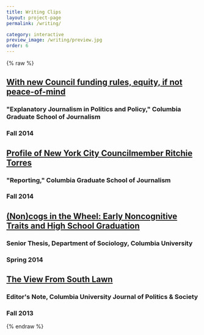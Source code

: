 ```yaml
---
title: Writing Clips
layout: project-page
permalink: /writing/

category: interactive
preview_image: /writing/preview.jpg
order: 6
---
```


{% raw %}
<div class="writingList">
    <div class="writingPreview">
        <h2 class="writingPreview-title balance-text"><a href="/writing/council-funding">With new Council funding rules, equity, if not peace-of-mind</a></h2>
        <h3 class="writingPreview-context">"Explanatory Journalism in Politics and Policy," Columbia Graduate School of Journalism</h3>
        <h3 class="writingPreview-date">Fall 2014</h3>
    </div>
    <div class="writingPreview">
        <h2 class="writingPreview-title balance-text"><a href="/assets/files/torresprofile.pdf">Profile of New York City Councilmember Ritchie Torres</a></h2>
        <h3 class="writingPreview-context">"Reporting," Columbia Graduate School of Journalism</h3>
        <h3 class="writingPreview-date">Fall 2014</h3>
    </div>
    <div class="writingPreview">
        <h2 class="writingPreview-title balance-text"><a href="/writing/noncogs/">(Non)cogs in the Wheel: Early Noncognitive Traits and High School Graduation</a></h2>
        <h3 class="writingPreview-context">Senior Thesis, Department of Sociology, Columbia University</h3>
        <h3 class="writingPreview-date">Spring 2014</h3>
    </div>
    <div class="writingPreview">
        <h2 class="writingPreview-title balance-text"><a href="http://dx.doi.org/10.7916/D8N877SJ">The View From South Lawn</a></h2>
        <h3 class="writingPreview-context">Editor's Note, Columbia University Journal of Politics & Society</h3>
        <h3 class="writingPreview-date">Fall 2013</h3>
    </div>
{% endraw %}